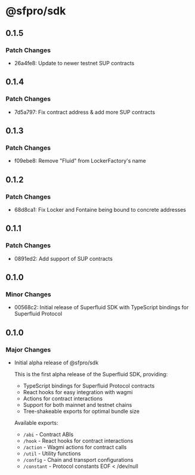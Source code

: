 # @sfpro/sdk

## 0.1.5

### Patch Changes

- 26a4fe8: Update to newer testnet SUP contracts

## 0.1.4

### Patch Changes

- 7d5a797: Fix contract address & add more SUP contracts

## 0.1.3

### Patch Changes

- f09ebe8: Remove "Fluid" from LockerFactory's name

## 0.1.2

### Patch Changes

- 68d8ca1: Fix Locker and Fontaine being bound to concrete addresses

## 0.1.1

### Patch Changes

- 0891ed2: Add support of SUP contracts

## 0.1.0

### Minor Changes

- 00568c2: Initial release of Superfluid SDK with TypeScript bindings for Superfluid Protocol

## 0.1.0

### Major Changes

- Initial alpha release of @sfpro/sdk

  This is the first alpha release of the Superfluid SDK, providing:
  - TypeScript bindings for Superfluid Protocol contracts
  - React hooks for easy integration with wagmi
  - Actions for contract interactions
  - Support for both mainnet and testnet chains
  - Tree-shakeable exports for optimal bundle size

  Available exports:
  - `/abi` - Contract ABIs
  - `/hook` - React hooks for contract interactions
  - `/action` - Wagmi actions for contract calls
  - `/util` - Utility functions
  - `/config` - Chain and transport configurations
  - `/constant` - Protocol constants
    EOF < /dev/null
